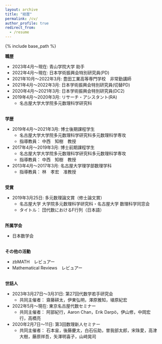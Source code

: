 ```yaml
---
layout: archive
title: "経歴"
permalink: /cv/
author_profile: true
redirect_from:
  - /resume
---
```


{% include base_path %}
<br />
  
  
<b>職歴</b>
- 2023年4月～現在: 青山学院大学 助手
- 2022年4月～現在: 日本学術振興会特別研究員(PD)
- 2021年10月～2022年3月: 豊田工業高等専門学校　非常勤講師
- 2021年4月〜2022年3月: 日本学術振興会特別研究員(切替PD)
- 2020年4月～2021年3月: 日本学術振興会特別研究員(DC2)
- 2019年4月～2020年3月: リサーチ・アシスタント(RA)
  * 名古屋大学大学院多元数理科学研究科

<br><b>学歴</b>
- 2019年4月～2021年3月: 博士後期課程学生
  * 名古屋大学大学院多元数理科学研究科多元数理科学専攻
  * 指導教員： 中西　知樹　教授
- 2017年4月～2019年3月: 博士前期課程学生
  * 名古屋大学大学院多元数理科学研究科多元数理科学専攻
  * 指導教員： 中西　知樹　教授
- 2013年4月～2017年3月: 名古屋大学理学部数理学科
  * 指導教員： 林　孝宏　准教授
  
<br><b>受賞</b>
- 2019年3月25日: 多元数理論文賞（修士論文賞）
  *	名古屋大学 大学院多元数理科学研究科・名古屋大学 数理科学同窓会
  * タイトル： 団代数におけるF行列（日本語）

<br><b>所属学会</b>
- 日本数学会

<br><b>その他の活動</b>
- zbMATH　レビュアー
- Mathematical Reviews　レビュアー
 
<br><b>世話人</b>
- 2023年3月27日～3月31日: 第27回代数学若手研究会
  *  共同主催者：
齋藤耕太，伊東弘明，澤原雅知，埴原紀宏
- 2022年5月～現在: 東京名古屋代数セミナー
  *  共同主催者：
阿部紀行，Aaron Chan，Erik Darpö，伊山修，中岡宏行，高橋亮
- 2020年2月7日～11日: 第3回数理新人セミナー
  *  共同主催者：
石本宙，後藤慶太，白石伝助，曽我部太郎，宋珠愛，高津大樹，藤原祥吾，矢澤明喜子，山﨑晃司
